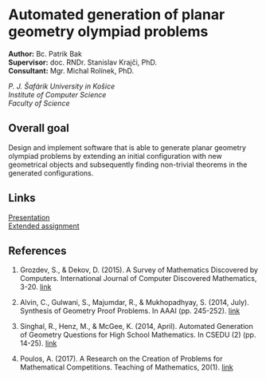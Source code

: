 # Automated generation of planar geometry olympiad problems

**Author:** Bc. Patrik Bak  
**Supervisor:** doc. RNDr. Stanislav Krajči, PhD.  
**Consultant:** Mgr. Michal Rolínek, PhD.  

*P. J. Šafárik University in Košice  
Institute of Computer Science  
Faculty of Science*

## Overall goal

Design and implement software that is able to generate planar geometry olympiad problems by extending an initial configuration with new geometrical objects and subsequently finding non-trivial theorems in the generated configurations.

## Links

[Presentation](https://github.com/PatrikBak/GeoGen/blob/master/Resources/School/presentation.pdf)  
[Extended assignment](https://github.com/PatrikBak/GeoGen/blob/master/Resources/School/extended_assignment.pdf)

## References

1. Grozdev, S., & Dekov, D. (2015). A Survey of Mathematics Discovered by Computers. International Journal of Computer Discovered Mathematics, 3-20. [link](https://www.researchgate.net/publication/306426026_A_Survey_of_Mathematics_Discovered_by_Computers)

2. Alvin, C., Gulwani, S., Majumdar, R., & Mukhopadhyay, S. (2014, July). Synthesis of Geometry Proof Problems. In AAAI (pp. 245-252). [link](http://www.aaai.org/ocs/index.php/AAAI/AAAI14/paper/viewFile/8617/8427)

3. Singhal, R., Henz, M., & McGee, K. (2014, April). Automated Generation of Geometry Questions for High School Mathematics. In CSEDU (2) (pp. 14-25). [link](http://www.cs.technion.ac.il/~janos/COURSES/THPR-2015/SinghalHenzMcGee.pdf)

4. Poulos, A. (2017). A Research on the Creation of Problems for Mathematical Competitions. Teaching of Mathematics, 20(1). [link](http://elib.mi.sanu.ac.rs/files/journals/tm/38/tmn38p26-36.pdf)